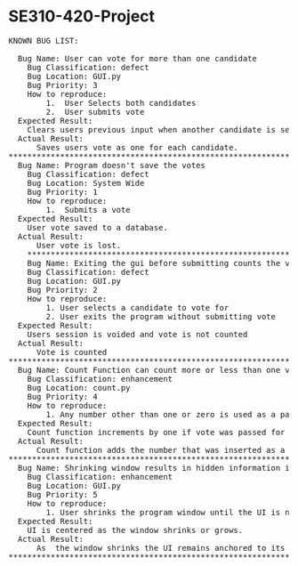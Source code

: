 # SE310-420-Project
<pre>
KNOWN BUG LIST:<br />
  Bug Name: User can vote for more than one candidate
	Bug Classification: defect
	Bug Location: GUI.py
	Bug Priority: 3
	How to reproduce:
		1.  User Selects both candidates
		2.  User submits vote
  Expected Result:
    Clears users previous input when another candidate is selected.
  Actual Result: 
	  Saves users vote as one for each candidate.
****************************************************************************************************
  Bug Name: Program doesn't save the votes
	Bug Classification: defect
	Bug Location: System Wide
	Bug Priority: 1
	How to reproduce:
		1.  Submits a vote
  Expected Result:
    User vote saved to a database.
  Actual Result: 
	  User vote is lost.
 	****************************************************************************************************
	Bug Name: Exiting the gui before submitting counts the votes
	Bug Classification: defect
	Bug Location: GUI.py
	Bug Priority: 2
	How to reproduce:
		1. User selects a candidate to vote for
		2. User exits the program without submitting vote 
  Expected Result:
    Users session is voided and vote is not counted
  Actual Result: 
	  Vote is counted
****************************************************************************************************
  Bug Name: Count Function can count more or less than one vote per session
	Bug Classification: enhancement
	Bug Location: count.py
	Bug Priority: 4
	How to reproduce:
		1. Any number other than one or zero is used as a parameter to count function
  Expected Result:
    Count function increments by one if vote was passed for a certain user
  Actual Result: 
	  Count function adds the number that was inserted as a parameter to count to the existing data. 
****************************************************************************************************
  Bug Name: Shrinking window results in hidden information in Gui
	Bug Classification: enhancement
	Bug Location: GUI.py
	Bug Priority: 5
	How to reproduce:
		1. User shrinks the program window until the UI is no longer visible
  Expected Result:
    UI is centered as the window shrinks or grows.
  Actual Result: 
	  As  the window shrinks the UI remains anchored to its position on screen even if the window is longer able to view that position.
****************************************************************************************************
</pre>
